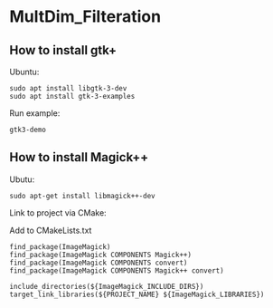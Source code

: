# MultDim_Filteration

## How to install gtk+
Ubuntu:

```
sudo apt install libgtk-3-dev
sudo apt install gtk-3-examples
```

Run example:

```
gtk3-demo
```

## How to install Magick++

Ubutu:

```
sudo apt-get install libmagick++-dev
```

Link to project via CMake:

Add to CMakeLists.txt

```
find_package(ImageMagick)
find_package(ImageMagick COMPONENTS Magick++)
find_package(ImageMagick COMPONENTS convert)
find_package(ImageMagick COMPONENTS Magick++ convert)

include_directories(${ImageMagick_INCLUDE_DIRS})
target_link_libraries(${PROJECT_NAME} ${ImageMagick_LIBRARIES})
```
